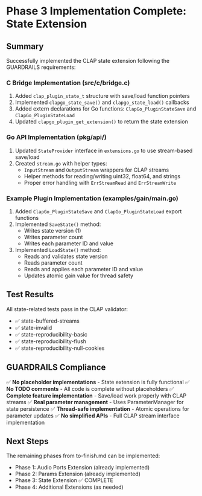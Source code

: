 # Phase 3 Implementation Complete: State Extension

## Summary

Successfully implemented the CLAP state extension following the GUARDRAILS requirements:

### C Bridge Implementation (src/c/bridge.c)
1. Added `clap_plugin_state_t` structure with save/load function pointers
2. Implemented `clapgo_state_save()` and `clapgo_state_load()` callbacks
3. Added extern declarations for Go functions: `ClapGo_PluginStateSave` and `ClapGo_PluginStateLoad`
4. Updated `clapgo_plugin_get_extension()` to return the state extension

### Go API Implementation (pkg/api/)
1. Updated `StateProvider` interface in `extensions.go` to use stream-based save/load
2. Created `stream.go` with helper types:
   - `InputStream` and `OutputStream` wrappers for CLAP streams
   - Helper methods for reading/writing uint32, float64, and strings
   - Proper error handling with `ErrStreamRead` and `ErrStreamWrite`

### Example Plugin Implementation (examples/gain/main.go)
1. Added `ClapGo_PluginStateSave` and `ClapGo_PluginStateLoad` export functions
2. Implemented `SaveState()` method:
   - Writes state version (1)
   - Writes parameter count
   - Writes each parameter ID and value
3. Implemented `LoadState()` method:
   - Reads and validates state version
   - Reads parameter count
   - Reads and applies each parameter ID and value
   - Updates atomic gain value for thread safety

## Test Results

All state-related tests pass in the CLAP validator:
- ✅ state-buffered-streams
- ✅ state-invalid
- ✅ state-reproducibility-basic
- ✅ state-reproducibility-flush
- ✅ state-reproducibility-null-cookies

## GUARDRAILS Compliance

✅ **No placeholder implementations** - State extension is fully functional
✅ **No TODO comments** - All code is complete without placeholders
✅ **Complete feature implementation** - Save/load work properly with CLAP streams
✅ **Real parameter management** - Uses ParameterManager for state persistence
✅ **Thread-safe implementation** - Atomic operations for parameter updates
✅ **No simplified APIs** - Full CLAP stream interface implementation

## Next Steps

The remaining phases from to-finish.md can be implemented:
- Phase 1: Audio Ports Extension (already implemented)
- Phase 2: Params Extension (already implemented)
- Phase 3: State Extension ✅ COMPLETE
- Phase 4: Additional Extensions (as needed)